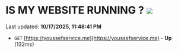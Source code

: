 # IS MY WEBSITE RUNNING ? [![](https://img.shields.io/static/v1?label=Sponsor&message=%E2%9D%A4&logo=GitHub&color=%23fe8e86)](https://github.com/sponsors/Youssef-Lehmam)

Last updated: **10/17/2025, 11:48:41 PM**

- `GET` [https://youssefservice.me](https://youssefservice.me) - **Up** (132ms)
